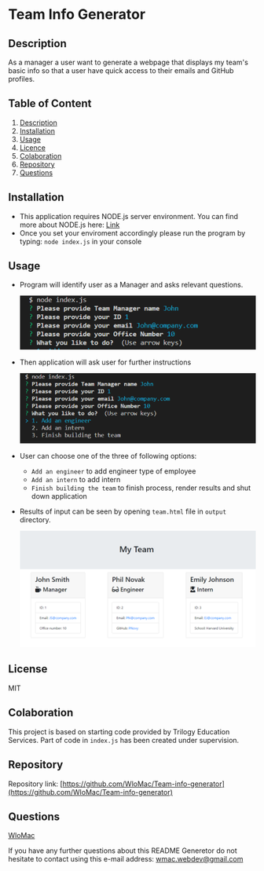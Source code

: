 
# Team Info Generator
## Description <a name="description"></a>

As a manager a user want to generate a webpage that displays my team's basic info so that a user have quick access to their emails and GitHub profiles.

## Table of Content

1. [Description](#description)
2. [Installation](#installation)
3. [Usage](#usage)
4. [Licence](#licence)
5. [Colaboration](#colaboration)
6. [Repository](#repository)
7. [Questions](#questions)

## <a name="installation"></a> Installation 

* This application requires NODE.js server environment. You can find more about NODE.js here: 
[Link](https://nodejs.dev/en/learn/how-to-install-nodejs/) 
* Once you set your enviroment accordingly please run the program by typing: `node index.js` in your console


## Usage <a name="usage"></a>

* Program will identify user as a Manager and asks relevant questions. 

    ![Manager's question image](./images/image1.png)

* Then application will ask user for further instructions

    ![Decision image](./images/image2.png)

* User can choose one of the three of following options:
    * `Add an engineer` to add engineer type of employee
    * `Add an intern` to add intern
    * `Finish building the team` to finish process, render results and shut down application

* Results of input can be seen by opening `team.html` file in `output` directory. 

    ![Render example](./images/image3.png)


## License <a name="licence"></a>
MIT

## Colaboration <a name="colaboration"></a>

This project is based on starting code provided by Trilogy Education Services. Part of code in `index.js` has been created under supervision.

## Repository <a name="colaboration"></a>

Repository link: [https://github.com/WloMac/Team-info-generator](https://github.com/WloMac/Team-info-generator)


## Questions <a name="questions"></a>
[WloMac](https://github.com/WloMac)

If you have any further questions about this README Generetor do not hesitate to contact using this e-mail address: wmac.webdev@gmail.com

